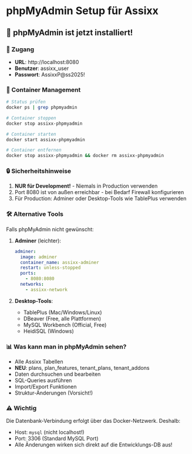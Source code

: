 # phpMyAdmin Setup für Assixx

## 🎉 phpMyAdmin ist jetzt installiert!

### 📍 Zugang

- **URL**: http://localhost:8080
- **Benutzer**: assixx_user
- **Passwort**: AssixxP@ss2025!

### 🔧 Container Management

```bash
# Status prüfen
docker ps | grep phpmyadmin

# Container stoppen
docker stop assixx-phpmyadmin

# Container starten
docker start assixx-phpmyadmin

# Container entfernen
docker stop assixx-phpmyadmin && docker rm assixx-phpmyadmin
```

### 🔒 Sicherheitshinweise

1. **NUR für Development!** - Niemals in Production verwenden
2. Port 8080 ist von außen erreichbar - bei Bedarf Firewall konfigurieren
3. Für Production: Adminer oder Desktop-Tools wie TablePlus verwenden

### 🛠️ Alternative Tools

Falls phpMyAdmin nicht gewünscht:

1. **Adminer** (leichter):

   ```yaml
   adminer:
     image: adminer
     container_name: assixx-adminer
     restart: unless-stopped
     ports:
       - 8080:8080
     networks:
       - assixx-network
   ```

2. **Desktop-Tools**:
   - TablePlus (Mac/Windows/Linux)
   - DBeaver (Free, alle Plattformen)
   - MySQL Workbench (Official, Free)
   - HeidiSQL (Windows)

### 📊 Was kann man in phpMyAdmin sehen?

- Alle Assixx Tabellen
- **NEU**: plans, plan_features, tenant_plans, tenant_addons
- Daten durchsuchen und bearbeiten
- SQL-Queries ausführen
- Import/Export Funktionen
- Struktur-Änderungen (Vorsicht!)

### ⚠️ Wichtig

Die Datenbank-Verbindung erfolgt über das Docker-Netzwerk. Deshalb:

- Host: `mysql` (nicht localhost!)
- Port: 3306 (Standard MySQL Port)
- Alle Änderungen wirken sich direkt auf die Entwicklungs-DB aus!
